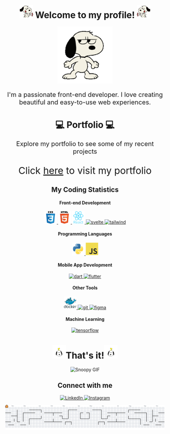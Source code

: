<!-- Título -->
<h1 align="center">  
  <img src="./icons/snoopy_icon_1.gif" height="42" alt="Snoopy emoji" style="transform: scaleX(-1);"> 
  Welcome to my profile! 
  <img src="./icons/snoopy_icon_1.gif" height="42" alt="Snoopy emoji">
</h1>

<!-- Imagem Principal -->
<p align="center">
  <img src="./icons/snoopy_icon_3.gif" height="180" alt="Snoopy dancing">
</p>

<!-- Descrição -->
<p align="center" style="font-size: 20px;">I'm a passionate front-end developer. I love creating beautiful and easy-to-use web experiences.</p>

<!-- Portfolio Link -->
<h1 align="center">💻 Portfolio 💻</h1>
<p align="center" style="font-size: 20px;">Explore my portfolio to see some of my recent projects</p>
<p align="center" style="font-size: 30px">Click <a href="https://capitaozila.github.io/Port/" target="_blank">here</a> to visit my portfolio</a></p>
</p>

<!-- Front-end Development -->
<h2 align="center">My Coding Statistics</h2>
<h4 align="center">Front-end Development</h4>
<p align="center"> 
  <a href="https://www.w3schools.com/css/" target="_blank" rel="noreferrer"> 
    <img src="https://raw.githubusercontent.com/devicons/devicon/master/icons/css3/css3-original-wordmark.svg" alt="css3" width="40" height="40"/> 
  </a>
  <a href="https://www.w3.org/html/" target="_blank" rel="noreferrer"> 
    <img src="https://raw.githubusercontent.com/devicons/devicon/master/icons/html5/html5-original-wordmark.svg" alt="html5" width="40" height="40"/> 
  </a>
  <a href="https://reactjs.org/" target="_blank" rel="noreferrer"> 
    <img src="https://raw.githubusercontent.com/devicons/devicon/master/icons/react/react-original-wordmark.svg" alt="react" width="40" height="40"/> 
  </a>
  <a href="https://svelte.dev" target="_blank" rel="noreferrer"> 
    <img src="https://upload.wikimedia.org/wikipedia/commons/1/1b/Svelte_Logo.svg" alt="svelte" width="40" height="40"/> 
  </a>
  <a href="https://tailwindcss.com/" target="_blank" rel="noreferrer"> 
    <img src="https://www.vectorlogo.zone/logos/tailwindcss/tailwindcss-icon.svg" alt="tailwind" width="40" height="40"/> 
  </a>
</p>

<!-- Back-end Development -->
<h4 align="center">Programming Languages</h4>
<p align="center"> 
  <a href="https://www.python.org" target="_blank" rel="noreferrer"> 
    <img src="https://raw.githubusercontent.com/devicons/devicon/master/icons/python/python-original.svg" alt="python" width="40" height="40"/> 
  </a>
  <a href="https://developer.mozilla.org/en-US/docs/Web/JavaScript" target="_blank" rel="noreferrer"> 
    <img src="https://raw.githubusercontent.com/devicons/devicon/master/icons/javascript/javascript-original.svg" alt="javascript" width="40" height="40"/> 
  </a>
</p>


<!-- Mobile App Development -->
<h4 align="center">Mobile App Development</h4>
<p align="center"> 
  <a href="https://dart.dev" target="_blank" rel="noreferrer"> 
    <img src="https://www.vectorlogo.zone/logos/dartlang/dartlang-icon.svg" alt="dart" width="40" height="40"/> 
  </a>
  <a href="https://flutter.dev" target="_blank" rel="noreferrer"> 
    <img src="https://www.vectorlogo.zone/logos/flutterio/flutterio-icon.svg" alt="flutter" width="40" height="40"/> 
  </a>
</p>

<!-- DevOps and Other Tools -->
<h4 align="center">Other Tools</h4>
<p align="center"> 
  <a href="https://www.docker.com/" target="_blank" rel="noreferrer"> 
    <img src="https://raw.githubusercontent.com/devicons/devicon/master/icons/docker/docker-original-wordmark.svg" alt="docker" width="40" height="40"/> 
  </a>
  <a href="https://git-scm.com/" target="_blank" rel="noreferrer"> 
    <img src="https://www.vectorlogo.zone/logos/git-scm/git-scm-icon.svg" alt="git" width="40" height="40"/> 
  </a>
  <a href="https://www.figma.com/" target="_blank" rel="noreferrer"> 
    <img src="https://www.vectorlogo.zone/logos/figma/figma-icon.svg" alt="figma" width="40" height="40"/> 
  </a>
</p>

<!-- Machine Learning -->
<h4 align="center">Machine Learning</h4>
<p align="center"> 
  <a href="https://www.tensorflow.org" target="_blank" rel="noreferrer"> 
    <img src="https://www.vectorlogo.zone/logos/tensorflow/tensorflow-icon.svg" alt="tensorflow" width="40" height="40"/> 
  </a>
</p>

<!-- GIF Adicional -->
<h1 align="center">  <img src="icons/snoopy_icon_2.png" height="42" alt="Snoopy emoji" style="transform: scaleX(-1);">That's it!<img src="icons/snoopy_icon_2.png" height="42" alt="Snoopy emoji"></h1>
<p align="center">
  <img src="https://www.animaatjes.nl/plaatjes/s/snoopy/15.gif" height="180" alt="Snoopy GIF">
</p>

<!-- Redes Sociais -->
<h2 align="center">Connect with me</h2>
<p align="center">
  <a href="https://www.linkedin.com/in/capitaozila/" target="_blank">
    <img src="https://img.icons8.com/color/48/000000/linkedin.png" width="60" alt="LinkedIn">
  </a>
  <a href="https://instagram.com/luisbrasildevtoo" target="_blank">
    <img src="https://img.icons8.com/?size=100&id=Xy10Jcu1L2Su&format=png&color=000000" width="60" alt="Instagram">
    </a>
</p>



<picture>
  <source media="(prefers-color-scheme: dark)" srcset="https://raw.githubusercontent.com/capitaozila/capitaozila/output/pacman-contribution-graph-dark.svg">
  <source media="(prefers-color-scheme: light)" srcset="https://raw.githubusercontent.com/capitaozila/capitaozila/output/pacman-contribution-graph.svg">
  <img alt="pacman contribution graph" src="https://raw.githubusercontent.com/capitaozila/capitaozila/output/pacman-contribution-graph.svg">
</picture>

###
